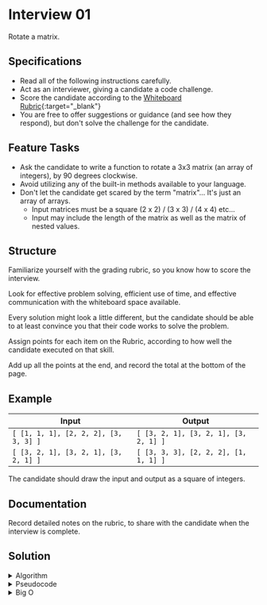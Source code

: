 # Interview 01

Rotate a matrix.

## Specifications

- Read all of the following instructions carefully.
- Act as an interviewer, giving a candidate a code challenge.
- Score the candidate according to the [Whiteboard Rubric](https://docs.google.com/spreadsheets/d/1scthkmARfzAFZrSYAp6LA2coOaoWUWbSzMbtIU4jcHw){:target="_blank"}
- You are free to offer suggestions or guidance (and see how they respond), but don't solve the challenge for the candidate.

## Feature Tasks

- Ask the candidate to write a function to rotate a 3x3 matrix (an array of integers), by 90 degrees clockwise.
- Avoid utilizing any of the built-in methods available to your language.
- Don't let the candidate get scared by the term "matrix"... It's just an array of arrays.
  - Input matrices must be a square (2 x 2) / (3 x 3) / (4 x 4) etc...
  - Input may include the length of the matrix as well as the matrix of nested values.

## Structure

Familiarize yourself with the grading rubric, so you know how to score the interview.

Look for effective problem solving, efficient use of time, and effective communication with the whiteboard space available.

Every solution might look a little different, but the candidate should be able to at least convince you that their code works to solve the problem.

Assign points for each item on the Rubric, according to how well the candidate executed on that skill.

Add up all the points at the end, and record the total at the bottom of the page.

## Example

| Input | Output |
|-----|----|
| `[ [1, 1, 1], [2, 2, 2], [3, 3, 3] ]` | `[ [3, 2, 1], [3, 2, 1], [3, 2, 1] ]` |
| `[ [3, 2, 1], [3, 2, 1], [3, 2, 1] ]` | `[ [3, 3, 3], [2, 2, 2], [1, 1, 1] ]` |

The candidate should draw the input and output as a square of integers.

## Documentation

Record detailed notes on the rubric, to share with the candidate when the interview is complete.

## Solution

<details>
  <summary>Algorithm</summary>
  Move array indices around a 2 dimensional structure in place.  Begin by creating a nested loop to read all values in the nested arrays.  Store the current nested array value and move each of the values stored at each "row" to their appropriate position in the rotated matrix.  The first value, should be move to the top left, the second should be moved to the middle left, and top left should be moved to the bottom left.  continue to update index values so that all values on the TOP, BOTTOM, LEFT, and RIGHT all in correct index positions for a 90 degree rotation. All top rows should be moved to the left side of the matrix, all left values are moved to the bottom, and all right values are moved to the top.
</details>
<details>
  <summary>Pseudocode</summary>
  <pre><code>algorithm ROTATE_MATRIX:
  declare array MATRIX <- input array, nested array of integers
  for each index X in MATRIX:
    for each index Y in X row of the matrix:
      move a top value to right side of matrix
      move a left value to top side of matrix
      move a right value to bottom of matrix</code></pre>
</details>
<details>
  <summary>Big O</summary>
  This solution will have an 0(n) time complexity.  As we add more "rows" to our "square" matrix we will have to run more lines of code to ensure that values are places in the correct positions.  This solution also has 0(1) space complexity.  Since the matrix is moved in place, we don't create any extra space to store values giving us constant storage space used to manage values.
</details>
